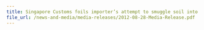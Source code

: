 ```yaml
---
title: Singapore Customs foils importer’s attempt to smuggle soil into Singapore 
file_url: /news-and-media/media-releases/2012-08-28-Media-Release.pdf
---
```

